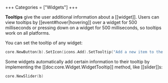 +++
Categories = ["Widgets"]
+++

**Tooltips** give the user additional information about a [[widget]]. Users can view tooltips by [[event#hover|hovering]] over a widget for 500 milliseconds or pressing down on a widget for 500 milliseconds, so tooltips work on all platforms.

You can set the tooltip of any widget:

```Go
core.NewButton(b).SetIcon(icons.Add).SetTooltip("Add a new item to the list")
```

Some widgets automatically add certain information to their tooltip by implementing the [[doc:core.Widget.WidgetTooltip]] method, like [[slider]]s:

```Go
core.NewSlider(b)
```
